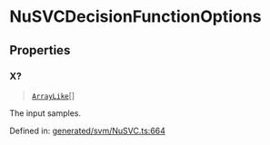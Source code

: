 # NuSVCDecisionFunctionOptions

## Properties

### X?

> [`ArrayLike`](../types/ArrayLike.md)[]

The input samples.

Defined in:  [generated/svm/NuSVC.ts:664](https://github.com/transitive-bullshit/scikit-learn-ts/blob/122b3c0/packages/sklearn/src/generated/svm/NuSVC.ts#L664)
